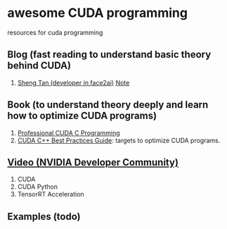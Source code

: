 # awesome CUDA programming
resources for cuda programming
## Blog (fast reading to understand basic theory behind CUDA)
1. [Sheng Tan (developer in face2ai)](https://face2ai.com/program-blog/#GPU%E7%BC%96%E7%A8%8B%EF%BC%88CUDA%EF%BC%89) [Note](...)
## Book (to understand theory deeply and learn how to optimize CUDA programs)
1. [Professional CUDA C Programming](http://www.hds.bme.hu/~fhegedus/C++/Professional%20CUDA%20C%20Programming.pdf)<br>
2. [CUDA C++ Best Practices Guide](https://docs.nvidia.com/cuda/cuda-c-best-practices-guide/index.html): targets to optimize CUDA programs.
## [Video (NVIDIA Developer Community)](https://www.nvidia.cn/developer/online-training/community-training/)
1. CUDA<br>
2. CUDA Python<br>
3. TensorRT Acceleration
## Examples (todo)